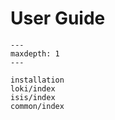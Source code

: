 # User Guide

```{toctree}
---
maxdepth: 1
---

installation
loki/index
isis/index
common/index
```
